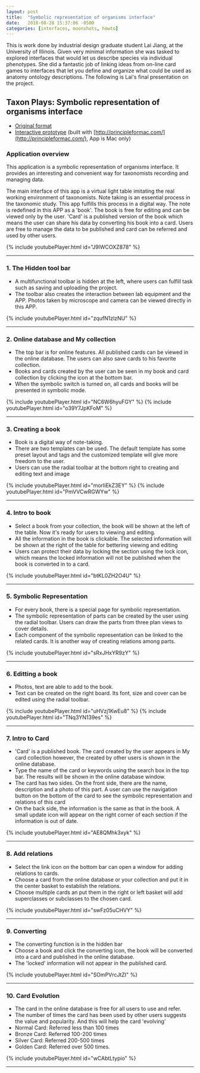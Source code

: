 ```yaml
---
layout: post
title:  "Symbolic representation of organisms interface"
date:   2018-08-28 15:37:06 -0500
categories: [interfaces, moonshots, howto]
---
```


This is work done by industrial design graduate student Lai Jiang, at the University of Illinois. Given very minimal information she was tasked to explored interfaces that would let us describe species via individual phenotypes. She did a fantastic job of linking ideas from on-line card games to interfaces that let you define and organize what could be used as anatomy ontology descriptions. The following is Lai's final presentation on the project.

## Taxon Plays: Symbolic representation of organisms interface

* [Original format](https://laijiang9567.wixsite.com/taxonplays)
* [Interactive prototype](/assets/apps/TaxonPlay.app.zip) (built with [http://principleformac.com/](http://principleformac.com/), App is Mac only)

### Application overview 

This application is a symbolic representation of organisms interface. It provides an interesting and convenient way for taxonomists recording and managing data. 

The main interface of this app is a virtual light table imitating the real working environment of taxonomists. Note taking is an essential process in the taxonomic study.  This app fulfills this process in a digital way. The note is redefined in this APP as a 'book'. The book is free for editing and can be viewed only by the user. 'Card' is a published version of the book which means the user can share his data by converting his book into a card. Users are free to manage the data to be published and card can be referred and used  by other users.

{% include youtubePlayer.html id="J9lWCOXZ878" %}

---

### 1. The Hidden tool bar

* A multifunctional toolbar is hidden at the left, where users can fulfill task such as saving and uploading the project.
* The toolbar also creates the interaction between lab equipment and the APP.  Photos taken by microscope and camera can be viewed directly in this APP.

{% include youtubePlayer.html id="zqufN1zlzNU" %}

---

### 2. Online database and My collection

* The top bar is for online features. All published cards can be viewed in the online database.  The users can also save cards to his favorite collection.
* Books and cards created by the user can be seen in my book and card collection by clicking the icon at the bottom bar. 
* When the symbolic switch is turned on, all cards and books will be presented in symbolic mode.

{% include youtubePlayer.html id="NC6W6hyuFGY" %}  {% include youtubePlayer.html id="o39Y7JpKFoM" %} 

---

### 3. Creating a book

* Book is a digital way of note-taking. 
* There are two templates can be used. The default template has some preset layout and tags and the customized template will give more freedom to the user.   
* Users can use the radial toolbar at the bottom right to creating and editing text and image 

{% include youtubePlayer.html id="morIiEkZ3EY" %}  {% include youtubePlayer.html id="PmVVCwRGWYw" %} 

---

### 4. Intro to book

* Select a book from your collection, the book will be shown at the left of the table. Now it's ready for users to viewing and editing.
* All the information in the book is clickable. The selected information will be shown at the right of the table for bettering viewing and editing  
* Users can protect their data by locking the section using the lock icon, which means the locked information will not be published when the book is converted in to a card. 

{% include youtubePlayer.html id="btKL0ZH2O4U" %} 

---

### 5. Symbolic Representation

* For every book, there is a special page for symbolic representation.
* The symbolic representation of parts can be created by the user using the radial toolbar.  Users can draw the parts from three plan views to cover details.
* Each component of the symbolic representation can be linked to the related cards. It is another way of creating relations among parts. 

{% include youtubePlayer.html id="sRxJHxYR9zY" %} 

---

### 6. Editting a book

* Photos, text are able to add to the book. 
* Text can be created on the right board. Its font, size and cover can be edited using the radial toolbar.  

{% include youtubePlayer.html id="uHVzj1KwEu8" %} 
{% include youtubePlayer.html id="TNq3YN139es" %} 

---

### 7. Intro to Card

* 'Card' is a published book. The card created by the user appears in My card collection however, the created by other users is shown in the online database.
* Type the name of the card or keywords using the search box in the top bar. The results will be shown in the online database window.
* The card has two sides. On the front side, there are the name, description and a photo of this part. A user can use the navigation button on the bottom of the card to see the symbolic representation and relations of this card
* On the back side, the information is the same as that in the book. A small update icon will appear on the right corner of each section if the information is out of date.

{% include youtubePlayer.html id="AE8QMhk3xyk" %} 

---

### 8. Add relations

* Select the link icon on the bottom bar can open a window for adding relations to cards.
* Choose a card from the online database or your collection and put it in the center basket to establish the relations. 
* Choose multiple cards an put them in the right or left basket will add superclasses or subclasses to the chosen card. 

{% include youtubePlayer.html id="swFz05uCHVY" %} 

---

### 9. Converting

* The converting function is in the hidden bar
* Choose a book and click the converting icon, the book will be converted into a card and published in the online database.
* The 'locked' information will not appear in the published card. 

{% include youtubePlayer.html id="SOmPVrcJtZI" %} 

---

### 10. Card Evolution

* The card in the online database is free for all users to use and refer. 
* The number of times the card has been used by other users suggests the value and popularity. And this will help the card 'evolving'
* Normal Card: Referred less than 100 times
* Bronze Card: Referred 100-200 times
* Silver Card: Referred 200-500 times 
* Golden Card: Referred over 500 times.

{% include youtubePlayer.html id="wCAbtLtypio" %} 

---
